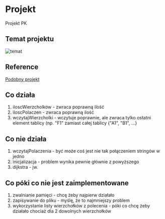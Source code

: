 # Projekt
Projekt PK

## Temat projektu
![temat](https://i.imgur.com/XVyT7QF.png)

## Reference
[Podobny projekt](https://github.com/ayns01/dijkstra-algorithm)

## Co działa
1. iloscWierzcholkow - zwraca poprawną ilość
2. iloscPolaczen - zwraca poprawną ilość
3. wczytajWierzcholki - wczytuje poprawnie, ale zwraca tylko ostatni element tablicy (np. "F1" zamiast całej tablicy {"A1", "B1", ...}

## Co nie działa
1. wczytajPolaczenia - być może coś jest nie tak połączeniem stringów w jedno
2. inicjalizacja - problem wynika pewnie głównie z powyższego
3. dijkstra - jw.

## Co póki co nie jest zaimplementowane
1. zwalnianie pamięci - chcę żeby najpierw działało
2. zapisywanie do pliku - myślę, że to najmniejszy problem
3. wykorzystanie listy wierzchołków z polecenia - póki co chcę żeby działało chociaż dla 2 dowolnych wierzchołków
